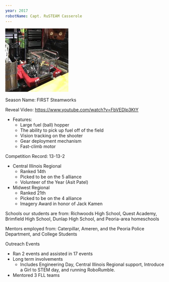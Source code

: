 ```yaml
---
year: 2017
robotName: Capt. RuSTEAM Casserole
---
```


![2017 Robot](assets/img/general/2017_robot.jpg)

Season Name: FIRST Steamworks

Reveal Video: https://www.youtube.com/watch?v=FbVEDlp3KtY

* Features:
  * Large fuel (ball) hopper
  * The ability to pick up fuel off of the field
  * Vision tracking on the shooter
  * Gear deployment mechanism
  * Fast-climb motor

Competition Record: 13-13-2

* Central Illinois Regional
  * Ranked 14th
  * Picked to be on the 5 alliance
  * Volunteer of the Year (Asit Patel)
* Midwest Regional
  * Ranked 21th
  * Picked to be on the 4 alliance
  * Imagery Award in honor of Jack Kamen

Schools our students are from: Richwoods High School, Quest Academy, Brimfield High School, Dunlap High School, and Peoria-area homeschools

Mentors employed from: Caterpillar, Ameren, and the Peoria Police Department, and College Students

Outreach Events
* Ran 2 events and assisted in 17 events
* Long term involvements
  * Includes Engineering Day, Central Illinois Regional support, Introduce a Girl to STEM day, and running RoboRumble.
* Mentored 3 FLL teams